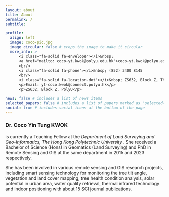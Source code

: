 ```yaml
---
layout: about
title: About
permalink: /
subtitle:

profile:
  align: left
  image: coco-pic.jpg
  image_circular: false # crops the image to make it circular
  more_info: >
      <i class="fa-solid fa-envelope"></i>&nbsp;
      <a href="mailto: coco-yt.kwok@polyu.edu.hk">coco-yt.kwok@polyu.edu.hk</a>
      <br/>
      <i class="fa-solid fa-phone"></i>&nbsp; (852) 3400 8145
      <br/>
      <i class="fa-solid fa-location-dot"></i>&nbsp; ZS632, Block Z, The Hong Kong Polytechnic University, Hung Hom, Hong Kong
      <p>Email: yt-coco.kwok@connect.polyu.hk</p>
      <p>ZS632, Block Z, PolyU</p>  

news: false # includes a list of news items
selected_papers: false # includes a list of papers marked as "selected={true}"
social: true # includes social icons at the bottom of the page
---
```


<h3 class="font-weight-bold"> Dr. Coco Yin Tung KWOK</h3> 

is currently a Teaching Fellow at the <i> Department of Land Surveying and Geo-Informatics, The Hong Kong Polytechnic University </i>. She received a Bachelor of Science (Hons) in Geomatics (Land Surveying) and PhD in Remote Sensing and GIS at the same department in 2015 and 2023 respectively. 

She has been involved in various remote sensing and GIS research projects, including smart sensing technology for monitoring the tree tilt angle, vegetation and land cover mapping, tree health condition analysis, solar potential in urban area, water quality retrieval, thermal infrared technology and indoor positioning with about 15 SCI journal publications.

